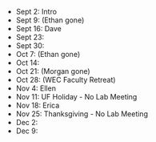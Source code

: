 * Sept 2: Intro
* Sept 9: (Ethan gone)
* Sept 16: Dave
* Sept 23:
* Sept 30:
* Oct 7: (Ethan gone)
* Oct 14:
* Oct 21: (Morgan gone)
* Oct 28: (WEC Faculty Retreat)
* Nov 4:  Ellen
* Nov 11: UF Holiday - No Lab Meeting
* Nov 18: Erica
* Nov 25: Thanksgiving - No Lab Meeting
* Dec 2:
* Dec 9: